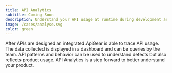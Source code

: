 ```yaml
---
title: API Analytics
subtitle: Coming Soon
description: Understand your API usage at runtime during development and after deployment is key for innovation.
image: /cases/analyse.svg
color: green
---
```


After APIs are designed an integrated ApiGear is able to trace API usage. The data collected is displayed in a dashboard and can be queries by the team. API patterns and behavior can be used to understand defects but also reflects product usage. API Analytics is a step forward to better understand your product.
